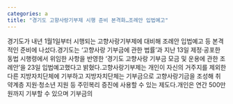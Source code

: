 ```yaml
---
categories: a
title: "경기도 고향사랑기부제 시행 준비 본격화…조례안 입법예고"
---
```

경기도가 내년 1월1일부터 시행되는 고향사랑기부제에 대비해 조례안 입법예고 등 본격적인 준비에 나섰다.경기도는 ‘고향사랑 기부금에 관한 법률’과 지난 13일 제정·공포한 동법 시행령에서 위임한 사항을 반영한 ‘경기도 고향사랑 기부금 모금 및 운용에 관한 조례안’을 23일 입법예고했다고 밝혔다.고향사랑기부제는 개인이 자신의 거주지를 제외한 다른 지방자치단체에 기부하고 지방자치단체는 기부금으로 고향사랑기금을 조성해 취약계층 지원·청소년 지원 등 주민복리 증진에 사용할 수 있는 제도다.개인은 연간 500만원까지 기부할 수 있으며 기부금의